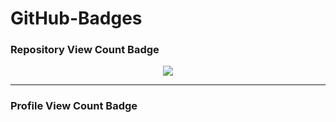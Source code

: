 # GitHub-Badges

### Repository View Count Badge
<p align="center">
  <img src="https://gh-badges.vercel.app/ghrvc?user=codewithvignesh-dev&repo=Repo-View-Count&label=Repo Views" />
</p>

---

### Profile View Count Badge
